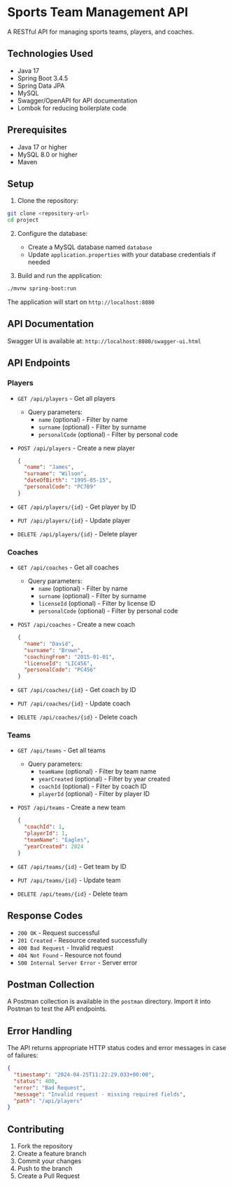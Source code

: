 # Sports Team Management API

A RESTful API for managing sports teams, players, and coaches.

## Technologies Used

- Java 17
- Spring Boot 3.4.5
- Spring Data JPA
- MySQL
- Swagger/OpenAPI for API documentation
- Lombok for reducing boilerplate code

## Prerequisites

- Java 17 or higher
- MySQL 8.0 or higher
- Maven

## Setup

1. Clone the repository:
```bash
git clone <repository-url>
cd project
```

2. Configure the database:
   - Create a MySQL database named `database`
   - Update `application.properties` with your database credentials if needed

3. Build and run the application:
```bash
./mvnw spring-boot:run
```

The application will start on `http://localhost:8080`

## API Documentation

Swagger UI is available at: `http://localhost:8080/swagger-ui.html`

## API Endpoints

### Players

- `GET /api/players` - Get all players
  - Query parameters:
    - `name` (optional) - Filter by name
    - `surname` (optional) - Filter by surname
    - `personalCode` (optional) - Filter by personal code

- `POST /api/players` - Create a new player
  ```json
  {
    "name": "James",
    "surname": "Wilson",
    "dateOfBirth": "1995-05-15",
    "personalCode": "PC789"
  }
  ```

- `GET /api/players/{id}` - Get player by ID
- `PUT /api/players/{id}` - Update player
- `DELETE /api/players/{id}` - Delete player

### Coaches

- `GET /api/coaches` - Get all coaches
  - Query parameters:
    - `name` (optional) - Filter by name
    - `surname` (optional) - Filter by surname
    - `licenseId` (optional) - Filter by license ID
    - `personalCode` (optional) - Filter by personal code

- `POST /api/coaches` - Create a new coach
  ```json
  {
    "name": "David",
    "surname": "Brown",
    "coachingFrom": "2015-01-01",
    "licenseId": "LIC456",
    "personalCode": "PC456"
  }
  ```

- `GET /api/coaches/{id}` - Get coach by ID
- `PUT /api/coaches/{id}` - Update coach
- `DELETE /api/coaches/{id}` - Delete coach

### Teams

- `GET /api/teams` - Get all teams
  - Query parameters:
    - `teamName` (optional) - Filter by team name
    - `yearCreated` (optional) - Filter by year created
    - `coachId` (optional) - Filter by coach ID
    - `playerId` (optional) - Filter by player ID

- `POST /api/teams` - Create a new team
  ```json
  {
    "coachId": 1,
    "playerId": 1,
    "teamName": "Eagles",
    "yearCreated": 2024
  }
  ```

- `GET /api/teams/{id}` - Get team by ID
- `PUT /api/teams/{id}` - Update team
- `DELETE /api/teams/{id}` - Delete team

## Response Codes

- `200 OK` - Request successful
- `201 Created` - Resource created successfully
- `400 Bad Request` - Invalid request
- `404 Not Found` - Resource not found
- `500 Internal Server Error` - Server error

## Postman Collection

A Postman collection is available in the `postman` directory. Import it into Postman to test the API endpoints.

## Error Handling

The API returns appropriate HTTP status codes and error messages in case of failures:

```json
{
  "timestamp": "2024-04-25T11:22:29.033+00:00",
  "status": 400,
  "error": "Bad Request",
  "message": "Invalid request - missing required fields",
  "path": "/api/players"
}
```

## Contributing

1. Fork the repository
2. Create a feature branch
3. Commit your changes
4. Push to the branch
5. Create a Pull Request